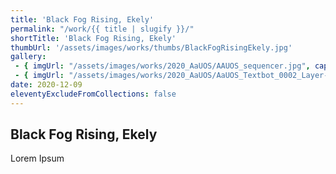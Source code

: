 ```yaml
---
title: 'Black Fog Rising, Ekely'
permalink: "/work/{{ title | slugify }}/"
shortTitle: 'Black Fog Rising, Ekely'
thumbUrl: '/assets/images/works/thumbs/BlackFogRisingEkely.jpg'
gallery:
 - { imgUrl: "/assets/images/works/2020_AaUOS/AAUOS_sequencer.jpg", caption: "" }
 - { imgUrl: "/assets/images/works/2020_AaUOS/AaUOS_Textbot_0002_Layer-20.jpg", caption: "" }
date: 2020-12-09
eleventyExcludeFromCollections: false
---
```



<div class="Grid Grid--gutters Grid--full large-Grid--fit">
  <div class="Grid-cell">
    <div class='headerGroup'>
      <h2>Black Fog Rising, Ekely</h2>
      <p>Lorem Ipsum</p>
    </div>
  </div>
</div>